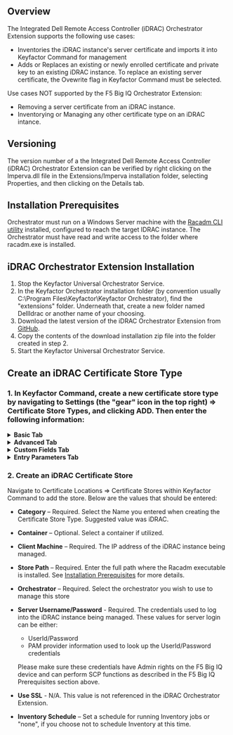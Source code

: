 <!-- add integration specific information below -->
## Overview

The Integrated Dell Remote Access Controller (iDRAC) Orchestrator Extension supports the following use cases:

- Inventories the iDRAC instance's server certificate and imports it into Keyfactor Command for management
- Adds or Replaces an existing or newly enrolled certificate and private key to an existing iDRAC instance.  To replace an existing server certificate, the Ovewrite flag in Keyfactor Command must be selected.

Use cases NOT supported by the F5 Big IQ Orchestrator Extension:

- Removing a server certificate from an iDRAC instance.
- Inventorying or Managing any other certificate type on an iDRAC intance.


## Versioning

The version number of a the Integrated Dell Remote Access Controller (iDRAC) Orchestrator Extension can be verified by right clicking on the Imperva.dll file in the Extensions/Imperva installation folder, selecting Properties, and then clicking on the Details tab.


## Installation Prerequisites

Orchestrator must run on a Windows Server machine with the [Racadm CLI utility](https://www.dell.com/support/home/en-us/drivers/driversdetails?driverid=8gmf6) installed, configured to reach the target IDRAC instance.  The Orchestrator must have read and write access to the folder where racadm.exe is installed.


## iDRAC Orchestrator Extension Installation

1. Stop the Keyfactor Universal Orchestrator Service.
2. In the Keyfactor Orchestrator installation folder (by convention usually C:\Program Files\Keyfactor\Keyfactor Orchestrator), find the "extensions" folder. Underneath that, create a new folder named DellIdrac or another name of your choosing.
3. Download the latest version of the iDRAC Orchestrator Extension from [GitHub](https://github.com/Keyfactor/dell-idrac-orchestrator).
4. Copy the contents of the download installation zip file into the folder created in step 2.
5. Start the Keyfactor Universal Orchestrator Service.


## Create an iDRAC Certificate Store Type

### 1\. In Keyfactor Command, create a new certificate store type by navigating to Settings (the "gear" icon in the top right) => Certificate Store Types, and clicking ADD.  Then enter the following information:

<details>
<summary><b>Basic Tab</b></summary>

- **Name** – Required. The descriptive display name of the new Certificate Store Type.  Suggested => iDRAC
- **Short Name** – Required. This value ***must be*** iDRAC.
- **Custom Capability** - Leave unchecked
- **Supported Job Types** – Select Inventory and Add.
- **General Settings** - Select Needs Server.  Select Blueprint Allowed if you plan to use blueprinting.  Leave Uses PowerShell unchecked.
- **Password Settings** - Leave both options unchecked

</details>

<details>
<summary><b>Advanced Tab</b></summary>

- **Store Path Type** - Select Freeform
- **Supports Custom Alias** - Forbidden
- **Private Key Handling** - Required
- **PFX Password Style** - Default

</details>

<details>
<summary><b>Custom Fields Tab</b></summary>

Not Used

</details>

<details>
<summary><b>Entry Parameters Tab</b></summary>

Not Used

</details>


### 2\. Create an iDRAC Certificate Store

Navigate to Certificate Locations =\> Certificate Stores within Keyfactor Command to add the store. Below are the values that should be entered:

- **Category** – Required.  Select the Name you entered when creating the Certificate Store Type.  Suggested value was iDRAC.

- **Container** – Optional.  Select a container if utilized.

- **Client Machine** – Required.  The IP address of the iDRAC instance being managed.  
  
- **Store Path** – Required.  Enter the full path where the Racadm executable is installed.  See [Installation Prerequisites](#installation-prerequisites) for more details.

- **Orchestrator** – Required.  Select the orchestrator you wish to use to manage this store

- **Server Username/Password** - Required.  The credentials used to log into the iDRAC instance being managed.  These values for server login can be either:
  
  - UserId/Password
  - PAM provider information used to look up the UserId/Password credentials

  Please make sure these credentials have Admin rights on the F5 Big IQ device and can perform SCP functions as described in the F5 Big IQ Prerequisites section above.

- **Use SSL** - N/A.  This value is not referenced in the iDRAC Orchestrator Extension.

- **Inventory Schedule** – Set a schedule for running Inventory jobs or "none", if you choose not to schedule Inventory at this time.